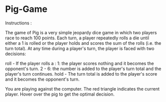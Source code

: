 # Pig-Game
Instructions :

The game of Pig is a very simple jeopardy dice game in which two players race to reach 100 points. Each turn, a player repeatedly rolls a die until either a 1 is rolled or the player holds and scores the sum of the rolls (i.e. the turn total). At any time during a player's turn, the player is faced with two decisions:

  roll - If the player rolls a :
      1: the player scores nothing and it becomes the opponent's turn.
      2 - 6: the number is added to the player's turn total and the player's turn continues.
  hold - The turn total is added to the player's score and it becomes the opponent's turn.
  
You are playing against the computer. The red triangle indicates the current player. Hover over the pig to get the optimal decision.
